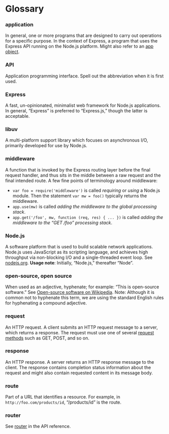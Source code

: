 
# Glossary


### application


In general, one or more programs that are designed to carry out operations for a specific purpose. In the context of Express, a program that uses the Express API running on the Node.js platform. Might also refer to an [app object](/en/api.html#express).


### API


Application programming interface. Spell out the abbreviation when it is first used.


### Express


A fast, un-opinionated, minimalist web framework for Node.js applications. In general, “Express” is preferred to “Express.js,” though the latter is acceptable.


### libuv


A multi-platform support library which focuses on asynchronous I/O, primarily developed for use by Node.js.


### middleware


A function that is invoked by the Express routing layer before the final request handler, and thus sits in the middle between a raw request and the final intended route. A few fine points of terminology around middleware:


* `var foo = require('middleware')` is called *requiring* or *using* a Node.js module. Then the statement `var mw = foo()` typically returns the middleware.
* `app.use(mw)` is called *adding the middleware to the global processing stack*.
* `app.get('/foo', mw, function (req, res) { ... })` is called *adding the middleware to the “GET /foo” processing stack*.


### Node.js


A software platform that is used to build scalable network applications. Node.js uses JavaScript as its scripting language, and achieves high throughput via non-blocking I/O and a single-threaded event loop. See [nodejs.org](https://nodejs.org/en/). **Usage note**: Initially, “Node.js,” thereafter “Node”.


### open-source, open source


When used as an adjective, hyphenate; for example: “This is open-source software.” See [Open-source software on Wikipedia](http://en.wikipedia.org/wiki/Open-source_software). Note: Although it is common not to hyphenate this term, we are using the standard English rules for hyphenating a compound adjective.


### request


An HTTP request. A client submits an HTTP request message to a server, which returns a response. The request must use one of several [request methods](https://en.wikipedia.org/wiki/Hypertext_Transfer_Protocol#Request_methods) such as GET, POST, and so on.


### response


An HTTP response. A server returns an HTTP response message to the client. The response contains completion status information about the request and might also contain requested content in its message body.


### route


Part of a URL that identifies a resource. For example, in `http://foo.com/products/id`, “/products/id” is the route.


### router


See [router](/en/api.html#router) in the API reference.






